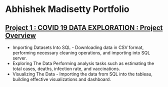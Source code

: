 # Abhishek Madisetty Portfolio

## [Project 1 : COVID 19 DATA EXPLORATION : Project Overview](https://github.com/Maddy5901/PortfolioProjects/blob/main/COVID%20Portfolio%20Project%20Actual%20Scripts.sql)
* Importing Datasets Into SQL - Downloading data in CSV format, performing necessary cleaning operations, and importing into SQL server.
* Exploring The Data Performing analysis tasks such as estimating the total cases, deaths, infection rate, and vaccinations.
* Visualizing The Data - Importing the data from SQL into the tableau, building effective visualizations and dashboard.
